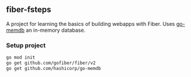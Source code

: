## fiber-fsteps
A project for learning the basics of building webapps with Fiber. Uses [go-memdb](https://github.com/hashicorp/go-memdb)
an in-memory database.

### Setup project
```bash
go mod init
go get github.com/gofiber/fiber/v2
go get github.com/hashicorp/go-memdb
```